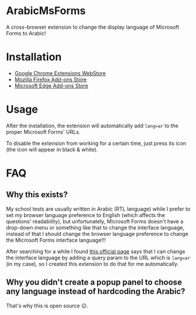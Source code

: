 # ArabicMsForms

A cross-browser extension to change the display language of Microsoft Forms to Arabic!

# Installation

- [Google Chrome Extensions WebStore](https://chrome.google.com/webstore/detail/arabicmsforms/ojkgdfdcnecnkndghddcpmdbbdedeocd)
- [Mozilla Firefox Add-ons Store](https://addons.mozilla.org/en-US/firefox/addon/arabicmsforms/) 
- [Microsoft Edge Add-ons Store](https://microsoftedge.microsoft.com/addons/detail/arabicmsforms/anfogchmdlmfclgijpaljcnaceiameej)

# Usage
After the installation, the extension will automatically add ```lang=ar``` to the proper Microsoft Forms' URLs.

To disable the extension from working for a certain time, just press its icon (the icon will appear in black & white).

# FAQ

## Why this exists?

My school tests are usually written in Arabic (RTL language) while I prefer to set my browser language preference to English (which affects the questions' readability), but unfortunately, Microsoft Forms doesn't have a drop-down menu or something like that to change the interface language, instead of that I should change the browser language preference to change the Microsoft Forms interface language!!!

After searching for a while I found [this official page](https://support.microsoft.com/en-us/office/language-settings-for-microsoft-forms-b282f9aa-0fe4-4290-b1e1-827a8a35ac27) says that I can change the interface language by adding a query param to the URL which is ```lang=ar``` (in my case), so I created this extension to do that for me automatically.

## Why you didn't create a popup panel to choose any language instead of hardcoding the Arabic?

That's why this is open source 😉.

